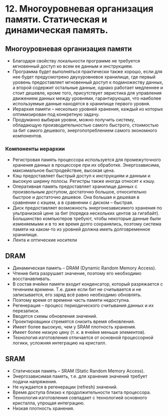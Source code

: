 # 12. Многоуровневая организация памяти. Статическая и динамическая память.

## Многоуровневая организация памяти

* Благодаря свойству локальности программе не требуется мгновенный доступ ко всем ее данным и инструкциям.
* Программа будет выполняться практически также хорошо, если для нее будет предусмотрено двухуровневое хранилище, где первый уровень предоставляет мгновенный доступ к подмножеству данных, а второй содержит остальные данные, однако работает медленнее и стоит дешевле, кроме того, присутствует эвристика для управления движением данных между уровнями, гарантирующая, что наиболее используемые данные находятся в хранилище первого уровня.
* Иерархия памяти – несколько уровней хранения, каждый из которых оптимизирован под конкретную задачу.
* Продуманно выбирая уровни, можно получить систему, обладающую производительностью самого быстрого, стоимостью за бит самого дешевого, энергопотреблением самого экономного компонентов.

### Компоненты иерархии

* Регистровая память процессора используется для промежуточного хранения данных в процессоре при их обработке. Энергозависима, максимальное быстродействие, высокая цена.
* Кэш предоставляет быстрый доступ к инструкциям и данным и высокую ширину полосы. Регистры также иногда относят к кэшу.
* Оперативная память предоставляет хранилище данных с произвольным доступом, достаточно большое, относительно быстрое и достаточно дешевое. Она большая и дешевая в сравнении с кэшем, а в сравнении с диском – быстрая.
* Диск предоставляет возможность энергонезависимого хранения по ультранизкой цене за бит (порядка нескольких центов за гигабайт). Большинство компьютеров требуют, чтобы некоторые данные были изменяемыми и в то же время долго сохранялись, поэтому система памяти на каком-то из уровней должна иметь долговременное хранилище.
* Лента и оптические носители

## DRAM

* Динамическая память – DRAM (Dynamic Random Memory Access).
* Чтение бита разрушает значение, поэтому его необходимо восстанавливать.
* В состав ячейки памяти входит конденсатор, который разряжается с течением времени. Т.е. даже если бит не считывается и не записывается, его заряд всё равно необходимо обновлять.
* Поэтому время от времени часть памяти недоступна.
* Регенерация – процесс периодического считывания данных и их перезаписи.
* Вводятся схемы обновления значений.
* Проектировщики стремятся снизить время обновления.
* Имеет более высокую, чем у SRAM плотность хранения.
* Имеет более низкую цену (т. к. в ячейке меньше элементов).
* Технология изготовления отличается от основной процессорной логики, усложняя интеграцию на кристалл.

## SRAM

* Статическая память – SRAM (Static Random Memory Access).
* Энергозависимая память, т.е. для хранения значений требует подачи напряжения.
* Не нуждается в регенерации (refresh) значений.
* Время доступа близко к продолжительности такта процессора.
* Технология изготовления совпадает с технологией основного кристалла, упрощая интеграцию.
* Низкая плотность хранения.
